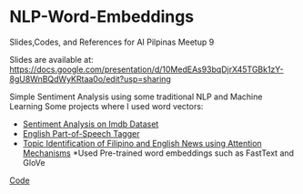 <h1>NLP-Word-Embeddings</h1>

Slides,Codes, and References for AI Pilpinas Meetup 9

Slides are available at:
https://docs.google.com/presentation/d/10MedEAs93bqDjrX45TGBk1zY-8gU8WnBQdWyKRtaa0o/edit?usp=sharing

Simple Sentiment Analysis using some traditional NLP and Machine Learning
Some projects where I used word vectors:
* [Sentiment Analysis on Imdb Dataset](https://github.com/JstnClmnt/NLP-Reporting-Prelims-Sentiment-Analysis)
* [English Part-of-Speech Tagger](https://github.com/JstnClmnt/NLP-POS-Tagger)
* [Topic Identification of Filipino and English News using Attention Mechanisms](https://github.com/JstnClmnt/NLP-News-Classification)
 *Used Pre-trained word embeddings such as FastText and GloVe 
  
[Code](https://colab.research.google.com/drive/1SfKaeji4i1SbSttFUFq5Zg_cZ5hCK4lG)


